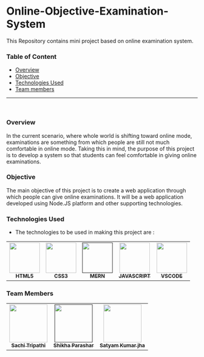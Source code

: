 # Online-Objective-Examination-System
This Repository contains mini project based on online examination system.

### Table of Content
  * [Overview](#overview)
  * [Objective](#Objective)
  * [Technologies Used](#technologies-used)
  * [Team members](#team)
 
 
 <hr>
 
 <br>
 
 ### Overview
 
 In the current scenario, where whole world is shifting toward online mode, examinations are something from which people are still not much comfortable in online mode. Taking this in mind, the purpose of this project is to develop a system so that students can feel comfortable in giving online examinations. 
 
 ### Objective
 
 The main objective of this project is to create a web application through which people can give online examinations. It will be a web application developed using Node.JS platform and other supporting technologies. 
 
 ### Technologies Used
 
  * The technologies to be used in making this project are :
  
   <table>
  <tr>
    <td align="center">
  <a href="https://en.wikipedia.org/wiki/HTML"><img src="resources/html.jpg" width="80px;" height="80px;"  alt=""/><br /><sub><b>HTML5</b></sub></a></td>
   <td align="center">
  <a href="https://en.wikipedia.org/wiki/Cascading_Style_Sheets"><img src="resources/css.jpg" width="80px;" height="80px;"  alt=""/><br /><sub><b>CSS3</b></sub></a></td>
    <td align="center">
  <a href=""><img src="resources/boot.jpg" width="80px;" height="80px;"  alt=""/><br /><sub><b>MERN</b></sub></a></td>
   <td align="center">
  <a href="https://en.wikipedia.org/wiki/JavaScript"><img src="resources/js.jpg" width="80px;" height="80px;"  alt=""/><br /><sub><b>JAVASCRIPT</b></sub></a></td>
      <td align="center">
   <a href="https://en.wikipedia.org/wiki/Visual_Studio_Code"><img src="resources/vs.jpg" width="80px;" height="80px;" alt=""/><br /><sub><b>VSCODE</b></sub></a></td>
 </tr>
 </table>
 
 ### Team Members
 
  <table>
  <tr>
   <td align="center"><a href="https://github.com/sachi42"><img src="https://avatars1.githubusercontent.com/u/61285008?s=460&v=4" width="100px;" alt=""/><br /><sub><b>Sachi Tripathi</b></sub></a></td>
     <td align="center"><a href=""><img src="" width="100px;" alt=""/><br /><sub><b>Shikha Parashar</b></sub></a></td>
   <td align="center"><a href="https://github.com/satyamjha1710"><img src="https://avatars1.githubusercontent.com/u/61418608?s=400&v=4" width="100px;" alt=""/><br /><sub><b>Satyam Kumar jha</b></sub></a></td>
   
   <tr>
    <table>
   
 
